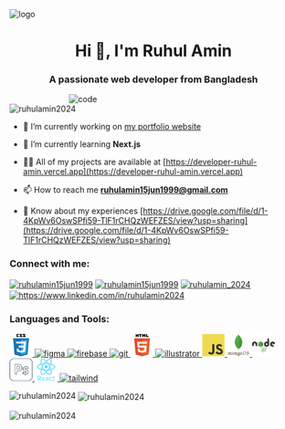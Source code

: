![logo](https://i.ibb.co/3SNhGTK/react.gif)
<h1 align="center">Hi 👋, I'm Ruhul Amin</h1>
<h3 align="center">A passionate web developer from Bangladesh</h3>

<img align="right" alt="code" width="400" src="https://cdn.dribbble.com/users/330915/screenshots/3587000/media/343cb53c87e313181d99248d3071bc77.gif">

<p align="left"> <img src="https://komarev.com/ghpvc/?username=ruhulamin2024&label=Profile%20views&color=0e75b6&style=flat" alt="ruhulamin2024" /> </p>

- 🔭 I’m currently working on [my portfolio website](https://developer-ruhul-amin.vercel.app)

- 🌱 I’m currently learning **Next.js**

- 👨‍💻 All of my projects are available at [https://developer-ruhul-amin.vercel.app](https://developer-ruhul-amin.vercel.app)

- 📫 How to reach me **ruhulamin15jun1999@gmail.com**

- 📄 Know about my experiences [https://drive.google.com/file/d/1-4KpWv6OswSPfi59-TlF1rCHQzWEFZES/view?usp=sharing](https://drive.google.com/file/d/1-4KpWv6OswSPfi59-TlF1rCHQzWEFZES/view?usp=sharing)

<h3 align="left">Connect with me:</h3>
<p align="left">


<a href="https://fb.com/ruhulamin15jun1999" target="blank"><img align="center" src="https://raw.githubusercontent.com/rahuldkjain/github-profile-readme-generator/master/src/images/icons/Social/facebook.svg" alt="ruhulamin15jun1999" height="30" width="40" /></a>
<a href="https://instagram.com/ruhulamin15jun1999" target="blank"><img align="center" src="https://raw.githubusercontent.com/rahuldkjain/github-profile-readme-generator/master/src/images/icons/Social/instagram.svg" alt="ruhulamin15jun1999" height="30" width="40" /></a>
<a href="https://twitter.com/ruhulamin_2024" target="blank"><img align="center" src="https://raw.githubusercontent.com/rahuldkjain/github-profile-readme-generator/master/src/images/icons/Social/twitter.svg" alt="ruhulamin_2024" height="30" width="40" /></a>
<a href="https://linkedin.com/in/ruhulamin2024" target="blank"><img align="center" src="https://raw.githubusercontent.com/rahuldkjain/github-profile-readme-generator/master/src/images/icons/Social/linked-in-alt.svg" alt="https://www.linkedin.com/in/ruhulamin2024" height="30" width="40" /></a>
</p>

<h3 align="left">Languages and Tools:</h3>
<p align="left"> <a href="https://www.w3schools.com/css/" target="_blank" rel="noreferrer"> <img src="https://raw.githubusercontent.com/devicons/devicon/master/icons/css3/css3-original-wordmark.svg" alt="css3" width="40" height="40"/> </a> <a href="https://www.figma.com/" target="_blank" rel="noreferrer"> <img src="https://www.vectorlogo.zone/logos/figma/figma-icon.svg" alt="figma" width="40" height="40"/> </a> <a href="https://firebase.google.com/" target="_blank" rel="noreferrer"> <img src="https://www.vectorlogo.zone/logos/firebase/firebase-icon.svg" alt="firebase" width="40" height="40"/> </a> <a href="https://git-scm.com/" target="_blank" rel="noreferrer"> <img src="https://www.vectorlogo.zone/logos/git-scm/git-scm-icon.svg" alt="git" width="40" height="40"/> </a> <a href="https://www.w3.org/html/" target="_blank" rel="noreferrer"> <img src="https://raw.githubusercontent.com/devicons/devicon/master/icons/html5/html5-original-wordmark.svg" alt="html5" width="40" height="40"/> </a> <a href="https://www.adobe.com/in/products/illustrator.html" target="_blank" rel="noreferrer"> <img src="https://www.vectorlogo.zone/logos/adobe_illustrator/adobe_illustrator-icon.svg" alt="illustrator" width="40" height="40"/> </a> <a href="https://developer.mozilla.org/en-US/docs/Web/JavaScript" target="_blank" rel="noreferrer"> <img src="https://raw.githubusercontent.com/devicons/devicon/master/icons/javascript/javascript-original.svg" alt="javascript" width="40" height="40"/> </a> <a href="https://www.mongodb.com/" target="_blank" rel="noreferrer"> <img src="https://raw.githubusercontent.com/devicons/devicon/master/icons/mongodb/mongodb-original-wordmark.svg" alt="mongodb" width="40" height="40"/> </a> <a href="https://nodejs.org" target="_blank" rel="noreferrer"> <img src="https://raw.githubusercontent.com/devicons/devicon/master/icons/nodejs/nodejs-original-wordmark.svg" alt="nodejs" width="40" height="40"/> </a> <a href="https://www.photoshop.com/en" target="_blank" rel="noreferrer"> <img src="https://raw.githubusercontent.com/devicons/devicon/master/icons/photoshop/photoshop-line.svg" alt="photoshop" width="40" height="40"/> </a> <a href="https://reactjs.org/" target="_blank" rel="noreferrer"> <img src="https://raw.githubusercontent.com/devicons/devicon/master/icons/react/react-original-wordmark.svg" alt="react" width="40" height="40"/> </a> <a href="https://tailwindcss.com/" target="_blank" rel="noreferrer"> <img src="https://www.vectorlogo.zone/logos/tailwindcss/tailwindcss-icon.svg" alt="tailwind" width="40" height="40"/> </a> </p>

<p><img align="left" src="https://github-readme-stats.vercel.app/api/top-langs?username=ruhulamin2024&show_icons=true&locale=en&layout=compact" alt="ruhulamin2024" /></p>

<p>&nbsp;<img align="center" src="https://github-readme-stats.vercel.app/api?username=ruhulamin2024&show_icons=true&locale=en" alt="ruhulamin2024" /></p>

<p><img align="center" src="https://github-readme-streak-stats.herokuapp.com/?user=ruhulamin2024&" alt="ruhulamin2024" /></p>
